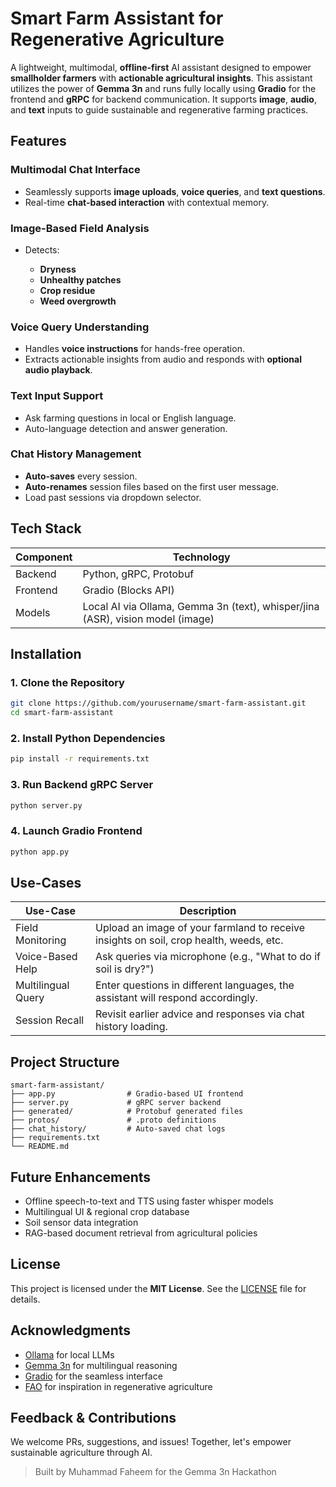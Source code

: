 # Smart Farm Assistant for Regenerative Agriculture

A lightweight, multimodal, **offline-first** AI assistant designed to empower **smallholder farmers** with **actionable agricultural insights**. This assistant utilizes the power of **Gemma 3n** and runs fully locally using **Gradio** for the frontend and **gRPC** for backend communication. It supports **image**, **audio**, and **text** inputs to guide sustainable and regenerative farming practices.

<!-- --- -->

## Features

### Multimodal Chat Interface

* Seamlessly supports **image uploads**, **voice queries**, and **text questions**.
* Real-time **chat-based interaction** with contextual memory.

### Image-Based Field Analysis

* Detects:

  * **Dryness**
  * **Unhealthy patches**
  * **Crop residue**
  * **Weed overgrowth**

### Voice Query Understanding

* Handles **voice instructions** for hands-free operation.
* Extracts actionable insights from audio and responds with **optional audio playback**.

### Text Input Support

* Ask farming questions in local or English language.
* Auto-language detection and answer generation.

### Chat History Management

* **Auto-saves** every session.
* **Auto-renames** session files based on the first user message.
* Load past sessions via dropdown selector.

<!-- --- -->

## Tech Stack

| Component | Technology                                                                     |
| --------- | ------------------------------------------------------------------------------ |
| Backend   | Python, gRPC, Protobuf                                                         |
| Frontend  | Gradio (Blocks API)                                                            |
| Models    | Local AI via Ollama, Gemma 3n (text), whisper/jina (ASR), vision model (image) |

<!-- --- -->

## Installation

### 1. Clone the Repository

```bash
git clone https://github.com/yourusername/smart-farm-assistant.git
cd smart-farm-assistant
```

### 2. Install Python Dependencies

```bash
pip install -r requirements.txt
```

### 3. Run Backend gRPC Server

```bash
python server.py
```

### 4. Launch Gradio Frontend

```bash
python app.py
```

<!-- --- -->

## Use-Cases

| Use-Case           | Description                                                                            |
| ------------------ | -------------------------------------------------------------------------------------- |
| Field Monitoring   | Upload an image of your farmland to receive insights on soil, crop health, weeds, etc. |
| Voice-Based Help   | Ask queries via microphone (e.g., "What to do if soil is dry?")                        |
| Multilingual Query | Enter questions in different languages, the assistant will respond accordingly.        |
| Session Recall     | Revisit earlier advice and responses via chat history loading.                         |

<!-- --- -->

## Project Structure

```
smart-farm-assistant/
├── app.py                # Gradio-based UI frontend
├── server.py             # gRPC server backend
├── generated/            # Protobuf generated files
├── protos/               # .proto definitions
├── chat_history/         # Auto-saved chat logs
├── requirements.txt
└── README.md
```

<!-- --- -->

## Future Enhancements

* Offline speech-to-text and TTS using faster whisper models
* Multilingual UI & regional crop database
* Soil sensor data integration
* RAG-based document retrieval from agricultural policies

<!-- --- -->

## License

This project is licensed under the **MIT License**. See the [LICENSE](LICENSE) file for details.

<!-- --- -->

## Acknowledgments

* [Ollama](https://ollama.com/) for local LLMs
* [Gemma 3n](https://ai.google.dev/gemma) for multilingual reasoning
* [Gradio](https://www.gradio.app/) for the seamless interface
* [FAO](https://www.fao.org/) for inspiration in regenerative agriculture

<!-- --- -->

## Feedback & Contributions

We welcome PRs, suggestions, and issues! Together, let's empower sustainable agriculture through AI.

<!-- --- -->

> Built by Muhammad Faheem for the Gemma 3n Hackathon

